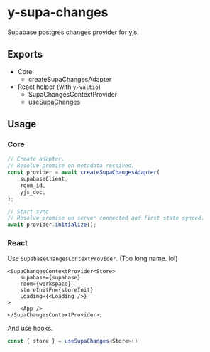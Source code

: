# y-supa-changes

Supabase postgres changes provider for yjs.

## Exports

- Core
  - createSupaChangesAdapter
- React helper (with `y-valtio`)
  - SupaChangesContextProvider
  - useSupaChanges

## Usage

### Core

```typescript
// Create adapter.
// Resolve promise on metadata received.
const provider = await createSupaChangesAdapter(
    supabaseClient,
    room_id,
    yjs_doc,
);

// Start sync.
// Resolve promise on server connected and first state synced.
await provider.initialize();
```

### React

Use `SupabaseChangesContextProvider`. (Too long name. lol)

```tsx
<SupaChangesContextProvider<Store>
    supabase={supabase}
    room={workspace}
    storeInitFn={storeInit}
    Loading={<Loading />}
>
    <App />
</SupaChangesContextProvider>;
```

And use hooks.

```typescript
const { store } = useSupaChanges<Store>()
```
